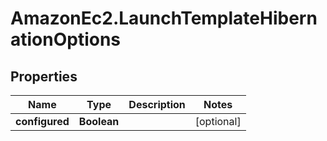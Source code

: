 # AmazonEc2.LaunchTemplateHibernationOptions

## Properties

Name | Type | Description | Notes
------------ | ------------- | ------------- | -------------
**configured** | **Boolean** |  | [optional] 


